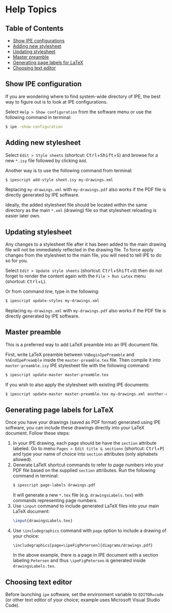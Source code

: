 # Help Topics

## Table of Contents

-   [Show IPE configurations](#show-ipe-configurations)
-   [Adding new stylesheet](#adding-new-stylesheet)
-   [Updating stylesheet](#updating-stylesheet)
-   [Master preamble](#master-preamble)
-   [Generating page labels for LaTeX](#generating-page-labels-for-latex)
-   [Choosing text editor](#choosing-text-editor)


## Show IPE configuration

If you are wondering where to find system-wide directory of IPE,
the best way to figure out is to look at IPE configurations.

Select `Help > Show configuration` from the software menu
or use the following command in terminal:
```bash
$ ipe -show-configuration
```


## Adding new stylesheet

Select `Edit > Style sheets`
(shortcut: <kbd>Ctrl</kbd>+<kbd>Shift</kbd>+<kbd>S</kbd>)
and browse for a new `*.isy` file followed by clicking `Add`.

Another way is to use the following command from terminal:
```bash
$ ipescript add-style sheet.isy my-drawings.xml
```
Replacing `my-drawings.xml` with `my-drawings.pdf` also works
if the PDF file is directly generated by IPE software.

Ideally, the added stylesheet file should be located 
within the same directory as the main `*.xml` (drawing) file 
so that stylesheet reloading is easier later own.


## Updating stylesheet

Any changes to a stylesheet file after it has been added to the main drawing file
will not be immediately reflected in the drawing file.
To force apply changes from the stylesheet to the main file,
you will need to tell IPE to do so for you.

Select `Edit > Update style sheets`
(shortcut: <kbd>Ctrl</kbd>+<kbd>Shift</kbd>+<kbd>U</kbd>) 
then do not forget to render the content again
with the `File > Run Latex` menu (shortcut: <kbd>Ctrl</kbd>+<kbd>L</kbd>).

Or from command line, type in the following:
```bash
$ ipescript update-styles my-drawings.xml
```
Replacing `my-drawings.xml` with `my-drawings.pdf` also works
if the PDF file is directly generated by IPE software.


## Master preamble

This is a preferred way to add LaTeX preamble into an IPE document file.

First, write LaTeX preamble between `%%BeginIpePreamble` and `%%EndIpePreamble`
inside the `master-preamble.tex` file.
Then compile it into `master-preamble.isy` IPE stylesheet file
with the following command:
```bash
$ ipescript update-master master-preamble.tex
```

If you wish to also apply the stylesheet with existing IPE documents:
```bash
$ ipescript update-master master-preamble.tex my-drawings.xml another-drawings.pdf
```


## Generating page labels for LaTeX

Once you have your drawings (saved as PDF format) generated using IPE software,
you can include these drawings directly into your LaTeX document.
Follow these steps:

1.  In your IPE drawing, each page should be have the `section` attribute labeled.
    Go to menu `Pages > Edit title & sections` (shortcut: <kbd>Ctrl</kbd>+<kbd>P</kbd>)
    and type your name of choice into `section` attributes (only alphabets allowed).
2.  Generate LaTeX shortcut commands to refer to page numbers into your PDF file
    based on the supplied `section` attributes.
    Run the following command in terminal:
    ```bash
    $ ipescript page-labels drawings.pdf
    ```
    It will generate a new `*.tex` file (e.g. `drawingsLabels.tex`)
    with commands representing page numbers.
3.  Use `\input` command to include generated LaTeX files into your main LaTeX document:
    ```tex
    \input{drawingsLabels.tex}
    ```
4.  Use `\includegraphics` command with `page` option to include a drawing of your choice:
    ```
    \includegraphics[page=\ipeFigPetersen]{diagrams/drawings.pdf}    
    ```
    In the above example, there is a page in IPE document with a section labeling `Petersen`
    and thus `\ipeFigPetersen` is generated inside `drawingsLabels.tex`.


## Choosing text editor

Before launching `ipe` software,
set the environment variable to `EDITOR=code`
(or other text editor of your choice; example uses Microsoft Visual Studio Code).
